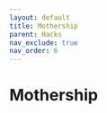 ```yaml
---
layout: default
title: Mothership
parent: Hacks
nav_exclude: true
nav_order: 6
---
```


# Mothership
